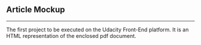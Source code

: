 ## Article Mockup

---

The first project to be executed on the Udacity Front-End platform. It is an HTML representation of the enclosed pdf document.
